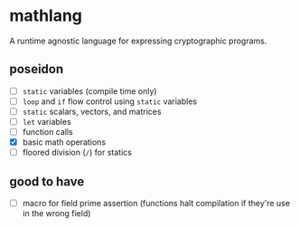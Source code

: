 # mathlang

A runtime agnostic language for expressing cryptographic programs.

## poseidon

- [ ] `static` variables (compile time only)
- [ ] `loop` and `if` flow control using `static` variables
- [ ] `static` scalars, vectors, and matrices
- [ ] `let` variables
- [ ] function calls
- [x] basic math operations
- [ ] floored division (`/`) for statics

## good to have

- [ ] macro for field prime assertion (functions halt compilation if they're use in the wrong field)
